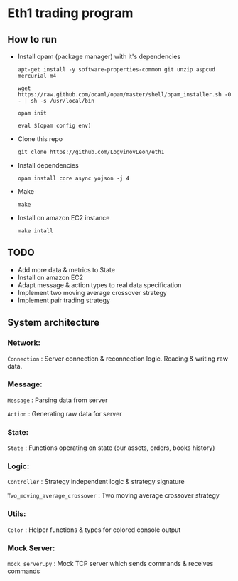 # Eth1 trading program

## How to run

* Install opam (package manager) with it's dependencies

    `apt-get install -y software-properties-common git unzip aspcud mercurial m4`
    
    `wget https://raw.github.com/ocaml/opam/master/shell/opam_installer.sh -O - | sh -s /usr/local/bin`
    
    `opam init`
    
    `eval $(opam config env)`

* Clone this repo

    `git clone https://github.com/LogvinovLeon/eth1`

* Install dependencies

    `opam install core async yojson -j 4`

* Make

    `make`

* Install on amazon EC2 instance

    `make intall`

## TODO

* Add more data & metrics to State
* Install on amazon EC2
* Adapt message & action types to real data specification
* Implement two moving average crossover strategy
* Implement pair trading strategy

## System architecture

### Network: 
`Connection` : Server connection & reconnection logic. Reading & writing raw data.

### Message:
`Message` : Parsing data from server

`Action` : Generating raw data for server

### State:
`State` : Functions operating on state (our assets, orders, books history)

### Logic:
`Controller` : Strategy independent logic & strategy signature

`Two_moving_average_crossover` : Two moving average crossover strategy

### Utils:
`Color` : Helper functions & types for colored console output

### Mock Server:
`mock_server.py` : Mock TCP server which sends commands & receives commands


